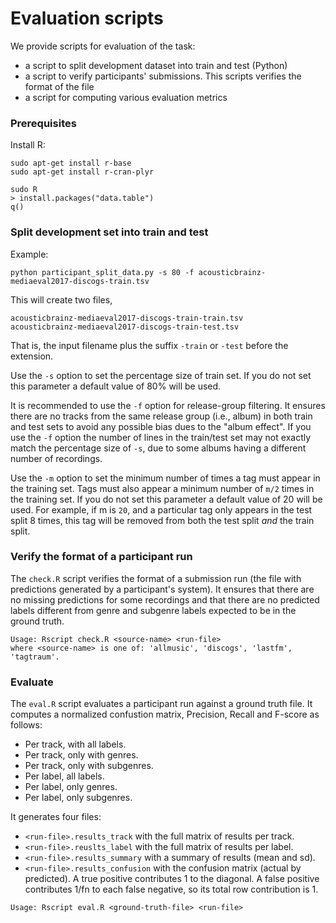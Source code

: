 # Evaluation scripts

We provide scripts for evaluation of the task:
- a script to split development dataset into train and test (Python)
- a script to verify participants' submissions. This scripts verifies the format of the file
- a script for computing various evaluation metrics


### Prerequisites

Install R:

```
sudo apt-get install r-base
sudo apt-get install r-cran-plyr

sudo R
> install.packages("data.table")
q()
```


### Split development set into train and test

Example:

    python participant_split_data.py -s 80 -f acousticbrainz-mediaeval2017-discogs-train.tsv

This will create two files,

    acousticbrainz-mediaeval2017-discogs-train-train.tsv
    acousticbrainz-mediaeval2017-discogs-train-test.tsv

That is, the input filename plus the suffix `-train` or `-test` before the extension.

Use the `-s` option to set the percentage size of train set. If you do not set
this parameter a default value of 80% will be used.

It is recommended to use the `-f` option for release-group filtering. It
ensures there are no tracks from the same release group (i.e., album) in both
train and test sets to avoid any possible bias dues to the "album effect".
If you use the `-f` option the number of lines in the train/test set may not
exactly match the percentage size of `-s`, due to some albums having a different
number of recordings.

Use the `-m` option to set the minimum number of times a tag must appear in the
training set. Tags must also appear a minimum number of `m/2` times in the
training set.
If you do not set this parameter a default value of 20 will be used.
For example, if m is `20`, and a particular tag only appears in the test
split 8 times, this tag will be removed from both the test split _and_ the
train split.


### Verify the format of a participant run
The ```check.R``` script verifies the format of a submission run (the file with predictions generated by a participant's system). It ensures that there are no missing predictions for some recordings and that there are no predicted labels different from genre and subgenre labels expected to be in the ground truth.

```
Usage: Rscript check.R <source-name> <run-file>
where <source-name> is one of: 'allmusic', 'discogs', 'lastfm', 'tagtraum'.
```


### Evaluate

The `eval.R` script evaluates a participant run against a ground truth file. It computes a normalized confustion matrix, Precision, Recall and F-score as follows:

* Per track, with all labels.
* Per track, only with genres.
* Per track, only with subgenres.
* Per label, all labels.
* Per label, only genres.
* Per label, only subgenres.

It generates four files:

* `<run-file>.results_track` with the full matrix of results per track.
* `<run-file>.reuslts_label` with the full matrix of results per label.
* `<run-file>.results_summary` with a summary of results (mean and sd).
* `<run-file>.results_confusion` with the confusion matrix (actual by predicted). A true positive contributes 1 to the diagonal. A false positive contributes 1/fn to each false negative, so its total row contribution is 1.

```
Usage: Rscript eval.R <ground-truth-file> <run-file>
```








